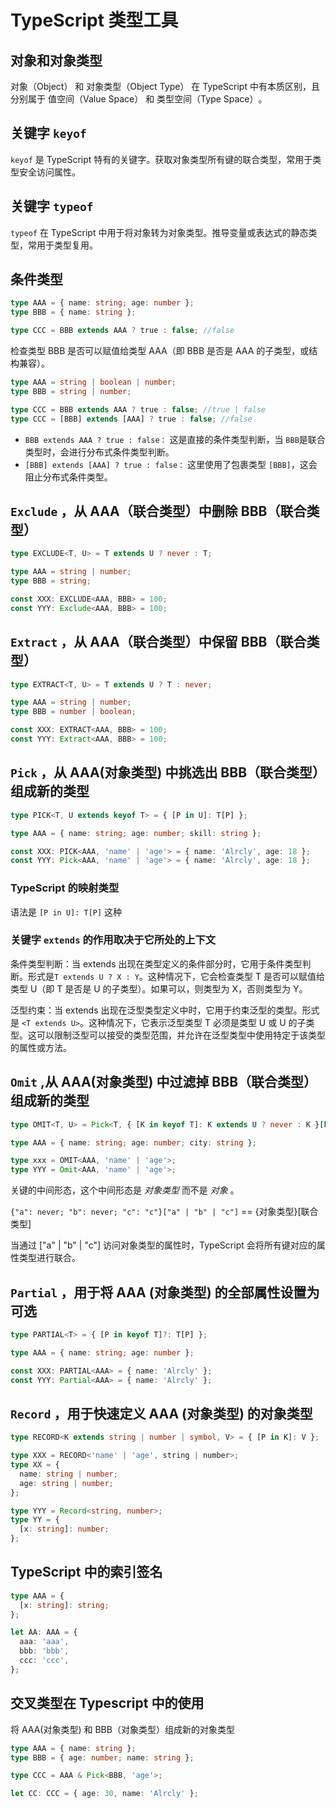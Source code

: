 # TypeScript 类型工具

## 对象和​对象类型

对象（Object）​​ 和 ​对象类型（Object Type）​​ 在 TypeScript 中有本质区别，且分别属于 ​值空间（Value Space）​​ 和 ​类型空间（Type Space）​。

## 关键字 `keyof`

`keyof` 是 TypeScript 特有的关键字。获取对象类型所有键的联合类型，常用于类型安全访问属性。

## 关键字 `typeof`

`typeof` 在 TypeScript 中用于将对象转为对象类型。推导变量或表达式的静态类型，常用于类型复用。

## 条件类型

```typescript
type AAA = { name: string; age: number };
type BBB = { name: string };

type CCC = BBB extends AAA ? true : false; //false
```

检查类型 BBB 是否可以赋值给类型 AAA（即 BBB 是否是 AAA 的子类型，或结构兼容）。

```typescript
type AAA = string | boolean | number;
type BBB = string | number;

type CCC = BBB extends AAA ? true : false; //true | false
type CCC = [BBB] extends [AAA] ? true : false; //false
```

- `BBB extends AAA ? true : false：` 这是直接的条件类型判断，当 `BBB`是联合类型时，会进行分布式条件类型判断。
- `[BBB] extends [AAA] ? true : false：` 这里使用了包裹类型 `[BBB]`，这会阻止分布式条件类型。

## `Exclude` ，从 AAA（联合类型）中删除 BBB（联合类型）

```typescript
type EXCLUDE<T, U> = T extends U ? never : T;

type AAA = string | number;
type BBB = string;

const XXX: EXCLUDE<AAA, BBB> = 100;
const YYY: Exclude<AAA, BBB> = 100;
```

## `Extract` ，从 AAA（联合类型）中保留 BBB（联合类型）

```typescript
type EXTRACT<T, U> = T extends U ? T : never;

type AAA = string | number;
type BBB = number | boolean;

const XXX: EXTRACT<AAA, BBB> = 100;
const YYY: Extract<AAA, BBB> = 100;
```

## `Pick` ，从 AAA(对象类型) 中挑选出 BBB（联合类型）组成新的类型

```typescript
type PICK<T, U extends keyof T> = { [P in U]: T[P] };

type AAA = { name: string; age: number; skill: string };

const XXX: PICK<AAA, 'name' | 'age'> = { name: 'Alrcly', age: 18 };
const YYY: Pick<AAA, 'name' | 'age'> = { name: 'Alrcly', age: 18 };
```

### TypeScript 的映射类型

语法是 `[P in U]: T[P]` 这种

### 关键字 `extends` 的作用取决于它所处的上下文

条件类型判断：当 extends 出现在类型定义的条件部分时，它用于条件类型判断。形式是`T extends U ? X : Y`。这种情况下，它会检查类型 T 是否可以赋值给类型 U（即 T 是否是 U 的子类型）。如果可以，则类型为 X，否则类型为 Y。

泛型约束：当 extends 出现在泛型类型定义中时，它用于约束泛型的类型。形式是 `<T extends U>`。这种情况下，它表示泛型类型 T 必须是类型 U 或 U 的子类型。这可以限制泛型可以接受的类型范围，并允许在泛型类型中使用特定于该类型的属性或方法。

## `Omit` ,从 AAA(对象类型) 中过滤掉 BBB（联合类型）组成新的类型

```typescript
type OMIT<T, U> = Pick<T, { [K in keyof T]: K extends U ? never : K }[keyof T]>;

type AAA = { name: string; age: number; city: string };

type xxx = OMIT<AAA, 'name' | 'age'>;
type YYY = Omit<AAA, 'name' | 'age'>;
```

关键的中间形态，这个中间形态是 *​对象类型* 而不是 *对象* 。

`{"a": never; "b": never; "c": "c"}["a" | "b" | "c"]` == {对象类型}[联合类型]

当通过 ["a" | "b" | "c"] 访问对象类型的属性时，TypeScript 会将所有键对应的属性类型进行联合。

## `Partial` ，用于将 AAA (对象类型) 的全部属性设置为可选

```typescript
type PARTIAL<T> = { [P in keyof T]?: T[P] };

type AAA = { name: string; age: number };

const XXX: PARTIAL<AAA> = { name: 'Alrcly' };
const YYY: Partial<AAA> = { name: 'Alrcly' };
```

## `Record` ，用于快速定义 AAA (对象类型) 的对象类型

```typescript
type RECORD<K extends string | number | symbol, V> = { [P in K]: V };

type XXX = RECORD<'name' | 'age', string | number>;
type XX = {
  name: string | number;
  age: string | number;
};

type YYY = Record<string, number>;
type YY = {
  [x: string]: number;
};
```  

## TypeScript 中的索引签名

```typescript
type AAA = {
  [x: string]: string;
};

let AA: AAA = {
  aaa: 'aaa',
  bbb: 'bbb',
  ccc: 'ccc',
};
```

## 交叉类型在 Typescript 中的使用

将 AAA(对象类型) 和 BBB（对象类型）组成新的对象类型

```typescript
type AAA = { name: string };
type BBB = { age: number; name: string };

type CCC = AAA & Pick<BBB, 'age'>;

let CC: CCC = { age: 30, name: 'Alrcly' };
```
